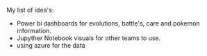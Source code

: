 My list of idea's:

- Power bi dashboards for evolutions, battle's, care and pokemon information.
- Jupyther Notebook visuals for other teams to use.
- using azure for the data 